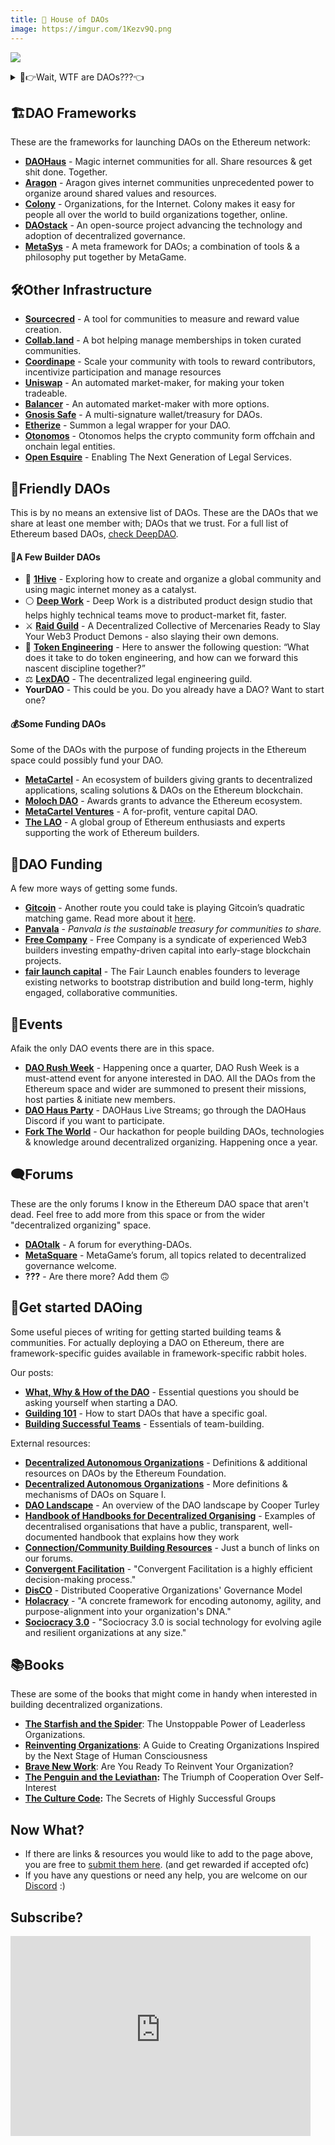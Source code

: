 ```yaml
---
title: 💫 House of DAOs
image: https://imgur.com/1Kezv9Q.png
---
```


![](https://imgur.com/1Kezv9Q.png)

<details>


<summary>🤨👉Wait, WTF are DAOs???👈</summary>
<br />

Short for “Decentralized Autonomous Organizations”, DAOs are a new type of organization, enabled by blockchain technology. Decentralized organizations are nothing new, what makes DAOs different from “just” decentralized organizations is that they are constituted on the blockchain and their governance is, at least in theory, controlled by smart contracts.

This allows people to start organizations with complete strangers from around the world and not worry whether one of them will run away with the money, where will the organization be formed and how will they govern the treasury. The ownership of a DAO is usually tokenized and distributed among members, with its issuance not centrally controlled by anyone.

There are multiple types of “decentralizations”. Some will say “A DAO” only implies architectural decentralization; the technology itself. While one may _have_ “a DAO” whose governance is centralized in a single or a few big shareholders, we do not consider those true DAOs.

If you ask most of us, a DAO should be both architecturally AND politically decentralized to truly be considered a DAO. For a DAO to be considered politically decentralized, it’s voting power should be _sufficiently_ decentralized among its members. How much is sufficient? Well who the hell knows, we’ll figure it out.

If you ask me, DAOs are here to enable us to build a world of cooperatively ran organizations and collectively owned platforms & infrastructure.

### To recap:

- There is no centralized control in the DAO. There is no “CEO” and no single individual may dictate direction.
- There isn’t a hierarchy in any traditional sense, no “managerial” & “executive” layers.
- Members allocate resources and make decisions about the direction and initiatives through voting on proposals or practicing other decentralized decision-making methods, eg. [Holacracy’s Integrative Decision Making Process](https://medium.com/org-hacking/holacracys-integrative-decision-making-process-f750d4b82abc)
- There is complete transparency in every transaction.

</details>


## 🏗️DAO Frameworks

These are the frameworks for launching DAOs on the Ethereum network:

- **[DAOHaus](https://daohaus.club/)** - Magic internet communities for all. Share resources & get shit done. Together.
- **[Aragon](https://aragon.org/)** - Aragon gives internet communities unprecedented power to organize around shared values and resources.
- **[Colony](https://colony.io/)** - Organizations, for the Internet. Colony makes it easy for people all over the world to build organizations together, online.
- **[DAOstack](https://daostack.io/)** - An open-source project advancing the technology and adoption of decentralized governance.
- **[MetaSys](https://wiki.metagame.wtf/docs/Guilding/metasys)** - A meta framework for DAOs; a combination of tools & a philosophy put together by MetaGame.

## 🛠️Other Infrastructure
- **[Sourcecred](https://sourcecred.io/)** - A tool for communities to measure and reward value creation.
- **[Collab.land](https://collab.land/)** - A bot helping manage memberships in token curated communities.
- **[Coordinape](https://coordinape.com/)** - Scale your community with tools to reward contributors, incentivize participation and manage resources
- **[Uniswap](https://uniswap.org/)** - An automated market-maker, for making your token tradeable.
- **[Balancer](https://balancer.exchange/)** - An automated market-maker with more options.
- **[Gnosis Safe](https://gnosis-safe.io/)** - A multi-signature wallet/treasury for DAOs.
- **[Etherize](https://etherize.io/)** - Summon a legal wrapper for your DAO.
- **[Otonomos](https://otonomos.com/)** - Otonomos helps the crypto community form offchain and onchain legal entities.
- **[Open Esquire](https://openesq.tech/)** - Enabling The Next Generation of Legal Services.

## 🥰Friendly DAOs

This is by no means an extensive list of DAOs. These are the DAOs that we share at least one member with; DAOs that we trust.
For a full list of Ethereum based DAOs, [check DeepDAO](http://deepdao.io).

#### 💪A Few Builder DAOs

- 🐝 **[1Hive](https://1hive.org/)** - Exploring how to create and organize a global community and using magic internet money as a catalyst.
- ⚪ **[Deep Work](https://deepwork.studio/)** - Deep Work is a distributed product design studio that helps highly technical teams move to product-market fit, faster.
- ⚔️ **[Raid Guild](https://raidguild.org/)** - A Decentralized Collective of Mercenaries Ready to Slay Your Web3 Product Demons - also slaying their own demons.
- 💫 **[Token Engineering](https://tokenengineeringcommunity.github.io/website/)** - Here to answer the following question: “What does it take to do token engineering, and how can we forward this nascent discipline together?”
- ⚖️ **[LexDAO](https://lexdao.org/)** - The decentralized legal engineering guild.
- **YourDAO** - This could be you. Do you already have a DAO? Want to start one?

#### 💰Some Funding DAOs

Some of the DAOs with the purpose of funding projects in the Ethereum space could possibly fund your DAO.

- **[MetaCartel](https://www.metacartel.org/)** - An ecosystem of builders giving grants to decentralized applications, scaling solutions & DAOs on the Ethereum blockchain.
- **[Moloch DAO](https://www.molochdao.com/)** - Awards grants to advance the Ethereum ecosystem.
- **[MetaCartel Ventures](https://metacartel.xyz/)** - A for-profit, venture capital DAO.
- **[The LAO](https://www.thelao.io/)** - A global group of Ethereum enthusiasts and experts supporting the work of Ethereum builders.

## 💸DAO Funding

A few more ways of getting some funds.

- **[Gitcoin](https://gitcoin.co/grants/)** - Another route you could take is playing Gitcoin’s quadratic matching game. Read more about it [here](https://ethgasstation.info/blog/quadratic-funding-in-a-nutshell/).
- **[Panvala](https://twitter.com/PanvalaHQ)** - _Panvala is the sustainable treasury for communities to share._
- **[Free Company](https://freecompany.capital/)** - Free Company is a syndicate of experienced Web3 builders investing empathy-driven capital into early-stage blockchain projects.
- **[fair launch capital](https://www.fairlaunch.capital/)** - The Fair Launch enables founders to leverage existing networks to bootstrap distribution and build long-term, highly engaged, collaborative communities.

## 📅Events

Afaik the only DAO events there are in this space.

- **[DAO Rush Week](https://twitter.com/daorushweek)** - Happening once a quarter, DAO Rush Week is a must-attend event for anyone interested in DAO. All the DAOs from the Ethereum space and wider are summoned to present their missions, host parties & initiate new members.
- **[DAO Haus Party](https://forum.daohaus.club/t/daohaus-live-streams-publications/158)** - DAOHaus Live Streams; go through the DAOHaus Discord if you want to participate.
- **[Fork The World](https://forktheworld.wtf/)** - Our hackathon for people building DAOs, technologies & knowledge around decentralized organizing. Happening once a year.

## 🗨️Forums

These are the only forums I know in the Ethereum DAO space that aren't dead. Feel free to add more from this space or from the wider "decentralized organizing" space.

- [**DAOtalk**](https://daotalk.org) - A forum for everything-DAOs.
- [**MetaSquare**](https://forum.metagame.wtf/) - MetaGame’s forum, all topics related to decentralized governance welcome.
- **???** - Are there more? Add them 🙃

## 🏃Get started DAOing

Some useful pieces of writing for getting started building teams & communities.
For actually deploying a DAO on Ethereum, there are framework-specific guides available in framework-specific rabbit holes.

Our posts:
- **[What, Why & How of the DAO](https://wiki.metagame.wtf/docs/Guilding/what-why-how-of-your-dao)** - Essential questions you should be asking yourself when starting a DAO.
- **[Guilding 101](https://wiki.metagame.wtf/docs/Guilding/guilding-101)** - How to start DAOs that have a specific goal.
- **[Building Successful Teams](https://wiki.metagame.wtf/docs/Guilding/building-successful-teams)** - Essentials of team-building.

External resources:
- **[Decentralized Autonomous Organizations](https://ethereum.org/en/dao/)** - Definitions & additional resources on DAOs by the Ethereum Foundation.
- **[Decentralized Autonomous Organizations](https://square1-hello.gitbook.io/square-1/token-economics/decentralized-organizations)** - More definitions & mechanisms of DAOs on Square I.
- **[DAO Landscape](https://coopahtroopa.mirror.xyz/_EDyn4cs9tDoOxNGZLfKL7JjLo5rGkkEfRa_a-6VEWw)** - An overview of the DAO landscape by Cooper Turley
- **[Handbook of Handbooks for Decentralized Organising](https://hackmd.io/@yHk1snI9T9SNpiFu2o17oA/Skh_dXNbE?type=view)** - Examples of decentralised organisations that have a public, transparent, well-documented handbook that explains how they work
- **[Connection/Community Building Resources](https://forum.metagame.wtf/t/connection-community-building-resources-practices/256)** - Just a bunch of links on our forums.
- **[Convergent Facilitation](http://nvctraining.com/media/_2018/MK/convergent-facilitation/index.html)** - "Convergent Facilitation is a highly efficient decision-making process."
- **[DisCO](https://disco.coop/governance-model/)** - Distributed Cooperative Organizations' Governance Model
- **[Holacracy](https://www.holacracy.org/)** - "A concrete framework for encoding autonomy, agility, and purpose-alignment into your organization's DNA."
- **[Sociocracy 3.0](http://patterns.sociocracy30.org/introduction.html)** - "Sociocracy 3.0 is social technology for evolving agile and resilient organizations at any size."

## 📚Books

These are some of the books that might come in handy when interested in building decentralized organizations.

- **[The Starfish and the Spider](https://www.goodreads.com/book/show/21314.The_Starfish_and_the_Spider)**: The Unstoppable Power of Leaderless Organizations.
- **[Reinventing Organizations](https://www.goodreads.com/book/show/20787425-reinventing-organizations?from_search=true&from_srp=true&qid=9kHh66iPPT&rank=1)**: A Guide to Creating Organizations Inspired by the Next Stage of Human Consciousness
- **[Brave New Work](https://www.goodreads.com/book/show/40338432-brave-new-work?from_search=true&from_srp=true&qid=9kHh66iPPT&rank=2)**: Are You Ready To Reinvent Your Organization?
- **[The Penguin and the Leviathan](https://www.goodreads.com/book/show/7286895-the-penguin-and-the-leviathan):** The Triumph of Cooperation Over Self-Interest
- **[The Culture Code](https://www.goodreads.com/book/show/33517721-the-culture-code):** The Secrets of Highly Successful Groups

## Now What?

- If there are links & resources you would like to add to the page above, you are free to [submit them here](https://github.com/MetaFam/metagame-wiki/blob/master/docs/great-houses/house-of-daos.mdx). (and get rewarded if accepted ofc)
- If you have any questions or need any help, you are welcome on our [Discord](https://discord.gg/6JFXC9T) :)

## Subscribe?

<iframe
  width='480'
  height='320'
  src='https://metagame.substack.com/embed'
  frameborder='0'
  scrolling='no'
  style={{ background: 'white' }}
></iframe>
